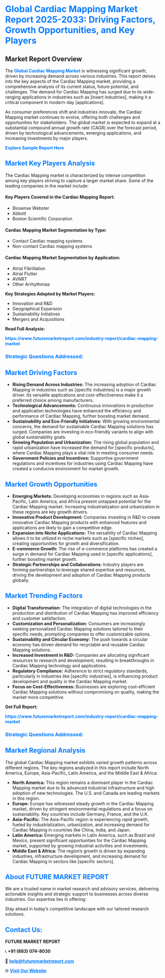 <h1 style="color: #007BFF;">Global Cardiac Mapping Market Report 2025-2033: Driving Factors, Growth Opportunities, and Key Players</h1>

<section id="overview">
<h2>Market Report Overview</h2>
<p>The <a href="https://www.futuremarketreport.com/industry-report/cardiac-mapping-market" style="color: #007BFF; text-decoration: none;"><strong>Global Cardiac Mapping Market</strong></a> is witnessing significant growth, driven by increasing demand across various industries. This report delves into the key aspects of the Cardiac Mapping market, providing a comprehensive analysis of its current status, future potential, and challenges. The demand for Cardiac Mapping has surged due to its wide-ranging applications in industries such as [insert industries], making it a critical component in modern-day [applications].</p>
<p>As consumer preferences shift and industries innovate, the Cardiac Mapping market continues to evolve, offering both challenges and opportunities for stakeholders. The global market is expected to expand at a substantial compound annual growth rate (CAGR) over the forecast period, driven by technological advancements, emerging applications, and increasing investments by major players.</p>
</section>

<section id="overview">
<p><a href="https://www.futuremarketreport.com/request-sample/reportId=79758" style="color: #007BFF; text-decoration: none;"><strong>Explore Sample Report Here</strong></a></p>
</section>

<section id="key-players">
<h2 style="color: #007BFF;">Market Key Players Analysis</h2>
<p>The Cardiac Mapping market is characterized by intense competition among key players striving to capture a larger market share. Some of the leading companies in the market include:</p>
<h4>Key Players Covered in the Cardiac Mapping Report:</h4>
<ul><li>Biosense Webster</li><li>Abbott</li><li>Boston Scientific Corporation</li></ul>
<h4>Cardiac Mapping Market Segmentation by Type:</h4>
<ul><li>Contact Cardiac mapping systems</li><li>Non-contact Cardiac mapping systems</li></ul>

<h4>Cardiac Mapping Market Segmentation by Application:</h4>
<ul><li>Atrial Fibrillation</li><li>Atrial Flutter</li><li>AVNRT</li><li>Other Arrhythmias</li></ul>
<p><strong>Key Strategies Adopted by Market Players:</strong></p>
<ul>
<li>Innovation and R&D</li>
<li>Geographical Expansion</li>
<li>Sustainability Initiatives</li>
<li>Mergers and Acquisitions</li>
</ul>
</section>

<section>
<p><strong>Read Full Analysis: </strong></p><a href="https://www.futuremarketreport.com/industry-report/cardiac-mapping-market" style="color: #007BFF; text-decoration: none;"><strong>https://www.futuremarketreport.com/industry-report/cardiac-mapping-market</strong></a>
<h3 style="color: #007BFF;">Strategic Questions Addressed:</h3>
</section>

<section id="driving-factors">
<h2 style="color: #007BFF;">Market Driving Factors</h2>
<ul>
<li><strong>Rising Demand Across Industries:</strong> The increasing adoption of Cardiac Mapping in industries such as [specific industries] is a major growth driver. Its versatile applications and cost-effectiveness make it a preferred choice among manufacturers.</li>
<li><strong>Technological Advancements:</strong> Continuous innovations in production and application technologies have enhanced the efficiency and performance of Cardiac Mapping, further boosting market demand.</li>
<li><strong>Sustainability and Eco-Friendly Initiatives:</strong> With growing environmental concerns, the demand for sustainable Cardiac Mapping solutions has surged. Companies are investing in eco-friendly variants to align with global sustainability goals.</li>
<li><strong>Growing Population and Urbanization:</strong> The rising global population and rapid urbanization have increased the demand for [specific products], where Cardiac Mapping plays a vital role in meeting consumer needs.</li>
<li><strong>Government Policies and Incentives:</strong> Supportive government regulations and incentives for industries using Cardiac Mapping have created a conducive environment for market growth.</li>
</ul>
</section>

<section id="growth-opportunities">
<h2 style="color: #007BFF;">Market Growth Opportunities</h2>
<ul>
<li><strong>Emerging Markets:</strong> Developing economies in regions such as Asia-Pacific, Latin America, and Africa present untapped potential for the Cardiac Mapping market. Increasing industrialization and urbanization in these regions are key growth drivers.</li>
<li><strong>Innovative Product Development:</strong> Companies investing in R&D to create innovative Cardiac Mapping products with enhanced features and applications are likely to gain a competitive edge.</li>
<li><strong>Expansion into Niche Applications:</strong> The versatility of Cardiac Mapping allows it to be utilized in niche markets such as [specific niches], creating opportunities for growth and diversification.</li>
<li><strong>E-commerce Growth:</strong> The rise of e-commerce platforms has created a surge in demand for Cardiac Mapping used in [specific applications], further boosting market growth.</li>
<li><strong>Strategic Partnerships and Collaborations:</strong> Industry players are forming partnerships to leverage shared expertise and resources, driving the development and adoption of Cardiac Mapping products globally.</li>
</ul>
</section>

<section id="trending-factors">
<h2 style="color: #007BFF;">Market Trending Factors</h2>
<ul>
<li><strong>Digital Transformation:</strong> The integration of digital technologies in the production and distribution of Cardiac Mapping has improved efficiency and customer satisfaction.</li>
<li><strong>Customization and Personalization:</strong> Consumers are increasingly seeking personalized Cardiac Mapping solutions tailored to their specific needs, prompting companies to offer customizable options.</li>
<li><strong>Sustainability and Circular Economy:</strong> The push towards a circular economy has driven demand for recyclable and reusable Cardiac Mapping solutions.</li>
<li><strong>Increased Investment in R&D:</strong> Companies are allocating significant resources to research and development, resulting in breakthroughs in Cardiac Mapping technology and applications.</li>
<li><strong>Regulatory Compliance:</strong> Adherence to strict regulatory standards, particularly in industries like [specific industries], is influencing product development and quality in the Cardiac Mapping market.</li>
<li><strong>Focus on Cost-Effectiveness:</strong> Businesses are exploring cost-efficient Cardiac Mapping solutions without compromising on quality, making the market more competitive.</li>
</ul>
</section>

<section>
<p><strong>Get Full Report: </strong></p><a href="https://www.futuremarketreport.com/industry-report/cardiac-mapping-market" style="color: #007BFF; text-decoration: none;"><strong>https://www.futuremarketreport.com/industry-report/cardiac-mapping-market</strong></a>
<h3 style="color: #007BFF;">Strategic Questions Addressed:</h3>
</section>


<section id="regional-analysis">
<h2 style="color: #007BFF;">Market Regional Analysis</h2>
<p>The global Cardiac Mapping market exhibits varied growth patterns across different regions. The key regions analyzed in this report include North America, Europe, Asia-Pacific, Latin America, and the Middle East & Africa:</p>
<ul>
<li><strong>North America:</strong> This region remains a dominant player in the Cardiac Mapping market due to its advanced industrial infrastructure and high adoption of new technologies. The U.S. and Canada are leading markets in this region.</li>
<li><strong>Europe:</strong> Europe has witnessed steady growth in the Cardiac Mapping market, driven by stringent environmental regulations and a focus on sustainability. Key countries include Germany, France, and the U.K.</li>
<li><strong>Asia-Pacific:</strong> The Asia-Pacific region is experiencing rapid growth, fueled by industrialization, urbanization, and increasing demand for Cardiac Mapping in countries like China, India, and Japan.</li>
<li><strong>Latin America:</strong> Emerging markets in Latin America, such as Brazil and Mexico, present significant opportunities for the Cardiac Mapping market, supported by growing industrial activities and investments.</li>
<li><strong>Middle East & Africa:</strong> The region’s growth is driven by expanding industries, infrastructure development, and increasing demand for Cardiac Mapping in sectors like [specific sectors].</li>
</ul>
</section>

<footer>
<h2 style="color: #007BFF;">About FUTURE MARKET REPORT</h2>
<p>We are a trusted name in market research and advisory services, delivering actionable insights and strategic support to businesses across diverse industries. Our expertise lies in offering:</p>

<p>Stay ahead in today’s competitive landscape with our tailored research solutions.</p>

<h2 style="color: #007BFF;">Contact Us:</h2>
<p><strong>FUTURE MARKET REPORT</strong></p>
<p>📞 <strong>+91 (883) 074-8030</strong></p>
<p>📧 <strong><a href="mailto:help@futuremarketreport.com" style="color: #007BFF;">help@futuremarketreport.com</a></strong></p>
<p>🌐 <strong><a href="https://www.futuremarketreport.com/" style="color: #007BFF;">Visit Our Website</a></strong></p>
</footer>
